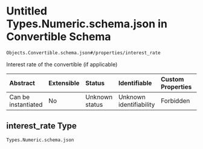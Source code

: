 # Untitled Types.Numeric.schema.json in Convertible Schema

```txt
Objects.Convertible.schema.json#/properties/interest_rate
```

Interest rate of the convertible (if applicable)

| Abstract            | Extensible | Status         | Identifiable            | Custom Properties | Additional Properties | Access Restrictions | Defined In                                                                                    |
| :------------------ | :--------- | :------------- | :---------------------- | :---------------- | :-------------------- | :------------------ | :-------------------------------------------------------------------------------------------- |
| Can be instantiated | No         | Unknown status | Unknown identifiability | Forbidden         | Allowed               | none                | [Convertible.schema.json\*](../schema/objects/Convertible.schema.json "open original schema") |

## interest_rate Type

`Types.Numeric.schema.json`
